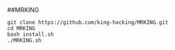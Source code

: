 ##MRKING

```
git clone https://github.com/king-hacking/MRKING.git
cd MRKING
bash install.sh
./MRKING.sh
```
